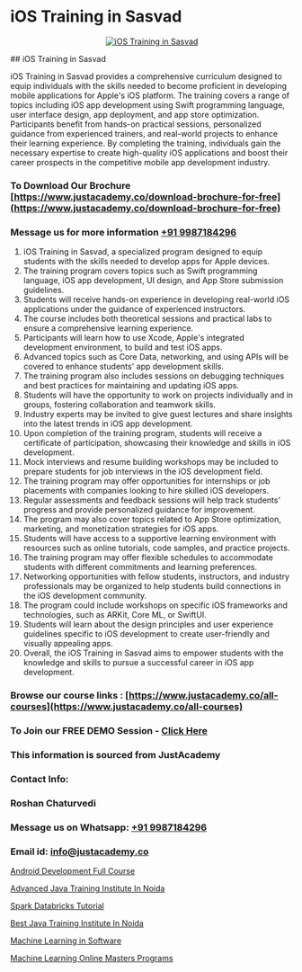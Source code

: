 # iOS Training in Sasvad

<p align="center">
  <a href="https://justacademy.co/course-detail/ios-training">
    <img src="https://justacademy.co/storage2/course_image/1676636008_course_image.webp" alt="iOS Training in Sasvad">
  </a>
</p>
## iOS Training in Sasvad

iOS Training in Sasvad provides a comprehensive curriculum designed to equip individuals with the skills needed to become proficient in developing mobile applications for Apple's iOS platform. The training covers a range of topics including iOS app development using Swift programming language, user interface design, app deployment, and app store optimization. Participants benefit from hands-on practical sessions, personalized guidance from experienced trainers, and real-world projects to enhance their learning experience. By completing the training, individuals gain the necessary expertise to create high-quality iOS applications and boost their career prospects in the competitive mobile app development industry.
### To Download Our Brochure [https://www.justacademy.co/download-brochure-for-free](https://www.justacademy.co/download-brochure-for-free)
### Message us for more information [+91 9987184296](https://api.whatsapp.com/send?phone=919987184296)
1) iOS Training in Sasvad, a specialized program designed to equip students with the skills needed to develop apps for Apple devices.
2) The training program covers topics such as Swift programming language, iOS app development, UI design, and App Store submission guidelines.
3) Students will receive hands-on experience in developing real-world iOS applications under the guidance of experienced instructors.
4) The course includes both theoretical sessions and practical labs to ensure a comprehensive learning experience.
5) Participants will learn how to use Xcode, Apple's integrated development environment, to build and test iOS apps.
6) Advanced topics such as Core Data, networking, and using APIs will be covered to enhance students' app development skills.
7) The training program also includes sessions on debugging techniques and best practices for maintaining and updating iOS apps.
8) Students will have the opportunity to work on projects individually and in groups, fostering collaboration and teamwork skills.
9) Industry experts may be invited to give guest lectures and share insights into the latest trends in iOS app development.
10) Upon completion of the training program, students will receive a certificate of participation, showcasing their knowledge and skills in iOS development.
11) Mock interviews and resume building workshops may be included to prepare students for job interviews in the iOS development field.
12) The training program may offer opportunities for internships or job placements with companies looking to hire skilled iOS developers.
13) Regular assessments and feedback sessions will help track students' progress and provide personalized guidance for improvement.
14) The program may also cover topics related to App Store optimization, marketing, and monetization strategies for iOS apps.
15) Students will have access to a supportive learning environment with resources such as online tutorials, code samples, and practice projects.
16) The training program may offer flexible schedules to accommodate students with different commitments and learning preferences.
17) Networking opportunities with fellow students, instructors, and industry professionals may be organized to help students build connections in the iOS development community.
18) The program could include workshops on specific iOS frameworks and technologies, such as ARKit, Core ML, or SwiftUI.
19) Students will learn about the design principles and user experience guidelines specific to iOS development to create user-friendly and visually appealing apps.
20) Overall, the iOS Training in Sasvad aims to empower students with the knowledge and skills to pursue a successful career in iOS app development.

### Browse our course links : [https://www.justacademy.co/all-courses](https://www.justacademy.co/all-courses) 
### To Join our FREE DEMO Session - [Click Here](https://www.justacademy.co/register-for-course-demo)


### This information is sourced from JustAcademy
### Contact Info:
### Roshan Chaturvedi
### Message us on Whatsapp: [+91 9987184296](https://api.whatsapp.com/send?phone=919987184296)
### Email id: [info@justacademy.co](mailto:info@justacademy.co)
                
[Android Development Full Course](https://www.linkedin.com/pulse/android-development-full-course-justacademy-y94lc/)

[Advanced Java Training Institute In Noida](https://www.linkedin.com/pulse/advanced-java-training-institute-noida-justacademy-boston-poeme?trackingId=pSAjvW0SlT22BE4H0mj0pg%3D%3D&lipi=urn%3Ali%3Apage%3Ad_flagship3_company_admin%3BC7wHxoojR%2FG%2BgYiTIGaekw%3D%3D)

[Spark Databricks Tutorial](https://medium.com/@kumarishimmi99/spark-databricks-tutorial-ed09f1f96376)

[Best Java Training Institute In Noida](https://medium.com/@akanshapatil/best-java-training-institute-in-noida-137f1c32f702)

[Machine Learning in Software](https://justacademyin.github.io/justacademy/machine-learning-in-software)

[Machine Learning Online Masters Programs](https://justacademyin.github.io/justacademy/machine-learning-online-masters-programs)

